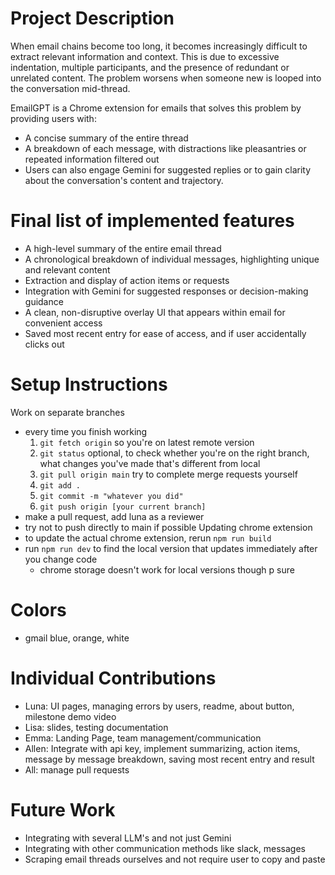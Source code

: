 # Project Description
When email chains become too long, it becomes increasingly difficult to extract relevant information and context. This is due to excessive indentation, multiple participants, and the presence of redundant or unrelated content. The problem worsens when someone new is looped into the conversation mid-thread.

EmailGPT is a Chrome extension for emails that solves this problem by providing users with:
- A concise summary of the entire thread
- A breakdown of each message, with distractions like pleasantries or repeated information filtered out
- Users can also engage Gemini for suggested replies or to gain clarity about the conversation's content and trajectory.

# Final list of implemented features
- A high-level summary of the entire email thread
- A chronological breakdown of individual messages, highlighting unique and relevant content
- Extraction and display of action items or requests
- Integration with Gemini for suggested responses or decision-making guidance
- A clean, non-disruptive overlay UI that appears within email for convenient access
- Saved most recent entry for ease of access, and if user accidentally clicks out

# Setup Instructions
Work on separate branches
- every time you finish working
     1. `git fetch origin` so you're on latest remote version
     2. `git status` optional, to check whether you're on the right branch, what changes you've made that's different from local
     3. `git pull origin main` try to complete merge requests yourself
     5. `git add .`
     6. `git commit -m "whatever you did"`
     7. `git push origin [your current branch]`
- make a pull request, add luna as a reviewer
- try not to push directly to main if possible
Updating chrome extension
- to update the actual chrome extension, rerun `npm run build`
- run `npm run dev` to find the local version that updates immediately after you change code
  - chrome storage doesn't work for local versions though p sure

# Colors
- gmail blue, orange, white

# Individual Contributions
- Luna: UI pages, managing errors by users, readme, about button, milestone demo video
- Lisa: slides, testing documentation
- Emma: Landing Page, team management/communication
- Allen: Integrate with api key, implement summarizing, action items, message by message breakdown, saving most recent entry and result
- All: manage pull requests
  
# Future Work
- Integrating with several LLM's and not just Gemini
- Integrating with other communication methods like slack, messages
- Scraping email threads ourselves and not require user to copy and paste
